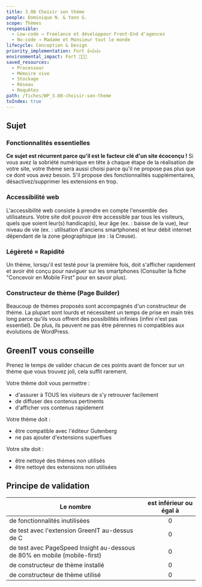 ```yaml
---
title: 3.08 Choisir son thème
people: Dominique N. & Yann G.
scope: Thèmes
responsible:
  - Low-code → Freelance et développeur Front-End d'agences
  - No-code → Madame et Monsieur tout le monde
lifecycle: Conception & Design
priority_implementation: Fort 👍👍👍
environmental_impact: Fort 🌱🌱🌱
saved_resources:
  - Processeur
  - Mémoire vive
  - Stockage
  - Réseau
  - Requêtes
path: /fiches/WP_3.08-choisir-son-theme
toIndex: true
---
```


## Sujet

### Fonctionnalités essentielles

**Ce sujet est récurrent parce qu'il est le facteur clé d'un site écoconçu !**
Si vous avez la sobriété numérique en tête à chaque étape de la réalisation de votre site, votre thème sera aussi choisi parce qu'il ne propose pas plus que ce dont vous avez besoin. S'il propose des fonctionnalités supplémentaires, désactivez/supprimer les extensions en trop.

### Accessibilité web

L'accessibilité web consiste à prendre en compte l'ensemble des utilisateurs.
Votre site doit pouvoir être accessible par tous les visiteurs, quels que soient leur(s) handicap(s), leur âge (ex. : baisse de la vue), leur niveau de vie (ex. : utilisation d'anciens smartphones) et leur débit internet dépendant de la zone géographique (ex : la Creuse).

### Légèreté = Rapidité

Un thème, lorsqu'il est testé pour la première fois, doit s'afficher rapidement et avoir été conçu pour naviguer sur les smartphones (Consulter la fiche "Concevoir en Mobile First" pour en savoir plus).

### Constructeur de thème (Page Builder)

Beaucoup de thèmes proposés sont accompagnés d'un constructeur de thème. La plupart sont lourds et nécessitent un temps de prise en main très long parce qu'ils vous offrent des possibilités infinies (infini n'est pas essentiel). De plus, ils peuvent ne pas être pérennes ni compatibles aux évolutions de WordPress.

## GreenIT vous conseille

Prenez le temps de valider chacun de ces points avant de foncer sur un thème que vous trouvez joli, cela suffit rarement.

Votre thème doit vous permettre :

- d'assurer à TOUS les visiteurs de s'y retrouver facilement
- de diffuser des contenus pertinents
- d'afficher vos contenus rapidement

Votre thème doit :

- être compatible avec l'éditeur Gutenberg
- ne pas ajouter d'extensions superflues

Votre site doit :

- être nettoyé des thèmes non utilisés
- être nettoyé des extensions non utilisées

## Principe de validation

| Le nombre                                                                 | est inférieur ou égal à |
| ------------------------------------------------------------------------- | :---------------------: |
| de fonctionnalités inutilisées                                            |            0            |
| de test avec l'extension GreenIT au-dessus de C                           |            0            |
| de test avec PageSpeed Insight au-dessous de 80% en mobile (mobile-first) |            0            |
| de constructeur de thème installé                                         |            0            |
| de constructeur de thème utilisé                                          |            0            |

